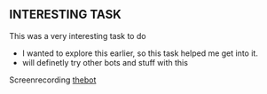 ## INTERESTING TASK

This was a very interesting task to do
- I wanted to explore this earlier, so this task helped me get into it.
- will definetly try other bots and stuff with this

Screenrecording
[thebot](task-04.mov)